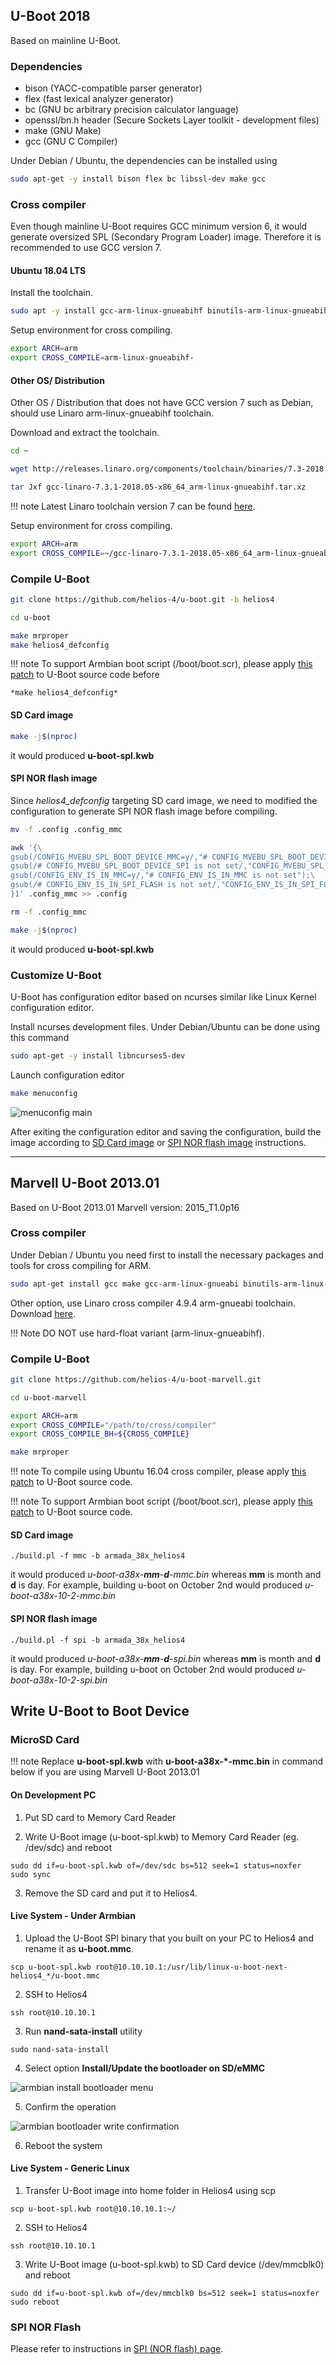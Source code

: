 ## U-Boot 2018

Based on mainline U-Boot.

### Dependencies

- bison (YACC-compatible parser generator)
- flex (fast lexical analyzer generator)
- bc (GNU bc arbitrary precision calculator language)
- openssl/bn.h header (Secure Sockets Layer toolkit - development files)
- make (GNU Make)
- gcc (GNU C Compiler)

Under Debian / Ubuntu, the dependencies can be installed using

```bash
sudo apt-get -y install bison flex bc libssl-dev make gcc
```


### Cross compiler

Even though mainline U-Boot requires GCC minimum version 6, it would generate oversized SPL (Secondary Program Loader) image. Therefore it is recommended to use GCC version 7.

#### Ubuntu 18.04 LTS

Install the toolchain.

```bash
sudo apt -y install gcc-arm-linux-gnueabihf binutils-arm-linux-gnueabihf
```

Setup environment for cross compiling.
```bash
export ARCH=arm
export CROSS_COMPILE=arm-linux-gnueabihf-
```

#### Other OS/ Distribution

Other OS / Distribution that does not have GCC version 7 such as Debian, should use Linaro arm-linux-gnueabihf toolchain.

Download and extract the toolchain.

```bash
cd ~

wget http://releases.linaro.org/components/toolchain/binaries/7.3-2018.05/arm-linux-gnueabihf/gcc-linaro-7.3.1-2018.05-x86_64_arm-linux-gnueabihf.tar.xz

tar Jxf gcc-linaro-7.3.1-2018.05-x86_64_arm-linux-gnueabihf.tar.xz

```

!!! note
    Latest Linaro toolchain version 7 can be found [here](http://releases.linaro.org/components/toolchain/binaries/latest-7/arm-linux-gnueabihf/).

Setup environment for cross compiling.
```bash
export ARCH=arm
export CROSS_COMPILE=~/gcc-linaro-7.3.1-2018.05-x86_64_arm-linux-gnueabihf/bin/arm-linux-gnueabihf-
```


### Compile U-Boot

```bash
git clone https://github.com/helios-4/u-boot.git -b helios4

cd u-boot

make mrproper
make helios4_defconfig
```

!!! note
    To support Armbian boot script (/boot/boot.scr), please apply [this patch](/helios4/files/uboot/u-boot-mainline-armbian-boot-script-support.patch) to U-Boot source code before
    
    *make helios4_defconfig*

#### SD Card image

```bash
make -j$(nproc)
```

it would produced **u-boot-spl.kwb** 

#### SPI NOR flash image

Since *helios4_defconfig* targeting SD card image, we need to modified the configuration to generate SPI NOR flash image before compiling.

```bash
mv -f .config .config_mmc

awk '{\
gsub(/CONFIG_MVEBU_SPL_BOOT_DEVICE_MMC=y/,"# CONFIG_MVEBU_SPL_BOOT_DEVICE_MMC is not set");\
gsub(/# CONFIG_MVEBU_SPL_BOOT_DEVICE_SPI is not set/,"CONFIG_MVEBU_SPL_BOOT_DEVICE_SPI=y");\
gsub(/CONFIG_ENV_IS_IN_MMC=y/,"# CONFIG_ENV_IS_IN_MMC is not set");\
gsub(/# CONFIG_ENV_IS_IN_SPI_FLASH is not set/,"CONFIG_ENV_IS_IN_SPI_FLASH=y");\
}1' .config_mmc >> .config

rm -f .config_mmc

make -j$(nproc)
```

it would produced **u-boot-spl.kwb**


### Customize U-Boot

U-Boot has configuration editor based on ncurses similar like Linux Kernel configuration editor.

Install ncurses development files. Under Debian/Ubuntu can be done using this command

```bash
sudo apt-get -y install libncurses5-dev
```

Launch configuration editor

```bash
make menuconfig
```

![menuconfig main](/helios4/img/u-boot/u-boot_menuconfig_main.png)

After exiting the configuration editor and saving the configuration, build the image according to [SD Card image](#sd-card-image) or [SPI NOR flash image](#spi-nor-flash-image) instructions.


- - -

## Marvell U-Boot 2013.01

Based on U-Boot 2013.01 Marvell version: 2015_T1.0p16

### Cross compiler

Under Debian / Ubuntu you need first to install the necessary packages and tools for cross compiling for ARM.

```bash
sudo apt-get install gcc make gcc-arm-linux-gnueabi binutils-arm-linux-gnueabi
```

Other option, use Linaro cross compiler 4.9.4 arm-gnueabi toolchain. Download [here](https://releases.linaro.org/components/toolchain/binaries/4.9-2017.01/arm-linux-gnueabi/).

!!! Note
	DO NOT use hard-float variant (arm-linux-gnueabihf).

### Compile U-Boot

```bash
git clone https://github.com/helios-4/u-boot-marvell.git

cd u-boot-marvell

export ARCH=arm
export CROSS_COMPILE="/path/to/cross/compiler"
export CROSS_COMPILE_BH=${CROSS_COMPILE}

make mrproper
```

!!! note
    To compile using Ubuntu 16.04 cross compiler, please apply [this patch](https://github.com/armbian/build/blob/master/patch/u-boot/u-boot-mvebu/tools-bin_hdr-compiler-fixes.patch) to U-Boot source code.

!!! note
    To support Armbian boot script (/boot/boot.scr), please apply [this patch](/helios4/files/uboot/u-boot-armbian-boot-script-support.patch) to U-Boot source code.


#### SD Card image

```
./build.pl -f mmc -b armada_38x_helios4
```

it would produced *u-boot-a38x-**mm**-**d**-mmc.bin* whereas **mm** is month and **d** is day. For example, building u-boot on October 2nd would produced
*u-boot-a38x-10-2-mmc.bin*

#### SPI NOR flash image

```
./build.pl -f spi -b armada_38x_helios4
```

it would produced *u-boot-a38x-**mm**-**d**-spi.bin* whereas **mm** is month and **d** is day. For example, building u-boot on October 2nd would produced
*u-boot-a38x-10-2-spi.bin*

## Write U-Boot to Boot Device

### MicroSD Card

!!! note
    Replace **u-boot-spl.kwb** with **u-boot-a38x-*-mmc.bin** in command below if you are using Marvell U-Boot 2013.01


#### On Development PC

1) Put SD card to Memory Card Reader

2) Write U-Boot image (u-boot-spl.kwb) to Memory Card Reader (eg. /dev/sdc) and reboot

```
sudo dd if=u-boot-spl.kwb of=/dev/sdc bs=512 seek=1 status=noxfer
sudo sync
```

3) Remove the SD card and put it to Helios4.


#### Live System - Under Armbian

1) Upload the U-Boot SPI binary that you built on your PC to Helios4 and rename it as **u-boot.mmc**.

```
scp u-boot-spl.kwb root@10.10.10.1:/usr/lib/linux-u-boot-next-helios4_*/u-boot.mmc
```

2) SSH to Helios4

```
ssh root@10.10.10.1
```

3) Run **nand-sata-install** utility

```
sudo nand-sata-install
```

4) Select option **Install/Update the bootloader on SD/eMMC**

![armbian install bootloader menu](/helios4/img/u-boot/armbian_install_bootloader_sdcard_menu.png)

5) Confirm the operation

![armbian bootloader write confirmation](/helios4/img/u-boot/armbian_install_bootloader_sdcard_write_confirmation.png)

6) Reboot the system


#### Live System - Generic Linux

1) Transfer U-Boot image into home folder in Helios4 using scp

```
scp u-boot-spl.kwb root@10.10.10.1:~/
```

2) SSH to Helios4

```
ssh root@10.10.10.1
```

3) Write U-Boot image (u-boot-spl.kwb) to SD Card device (/dev/mmcblk0) and reboot

```
sudo dd if=u-boot-spl.kwb of=/dev/mmcblk0 bs=512 seek=1 status=noxfer
sudo reboot
```

### SPI NOR Flash

Please refer to instructions in [SPI (NOR flash) page](/helios4/spi/#write-u-boot-to-spi-nor-flash).
